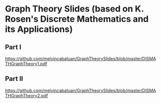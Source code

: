 # Graph Theory Slides (based on K. Rosen's Discrete Mathematics and its Applications)

## Part I

https://github.com/melvincabatuan/GraphTheorySlides/blob/master/DISMATHGraphTheory1.pdf 

## Part II

https://github.com/melvincabatuan/GraphTheorySlides/blob/master/DISMATHGraphTheory2.pdf 
